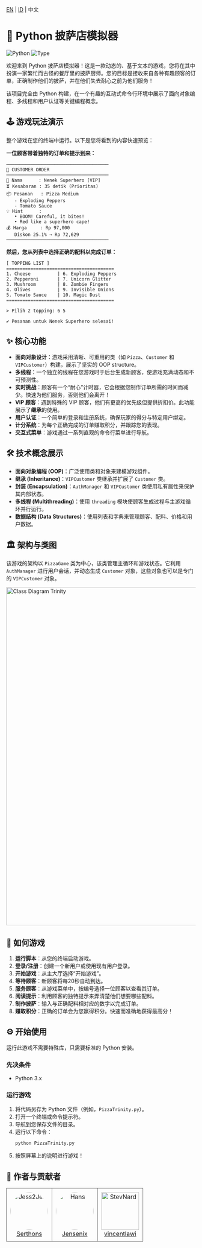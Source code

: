 [EN](../README.md) | [ID](READMEid.md) | 中文
# 🍕 Python 披萨店模拟器

![Python](https://img.shields.io/badge/python-3.x-blue.svg)
![Type](https://img.shields.io/badge/type-学校项目-green.svg)

欢迎来到 Python 披萨店模拟器！这是一款动态的、基于文本的游戏，您将在其中扮演一家繁忙而古怪的餐厅里的披萨厨师。您的目标是接收来自各种有趣顾客的订单，正确制作他们的披萨，并在他们失去耐心之前为他们服务！

该项目完全由 Python 构建，在一个有趣的互动式命令行环境中展示了面向对象编程、多线程和用户认证等关键编程概念。

## 🕹️ 游戏玩法演示

整个游戏在您的终端中运行。以下是您将看到的内容快速预览：

**一位顾客带着独特的订单和提示到来：**
```
──────────────────────────────────────
🍕 CUSTOMER ORDER
──────────────────────────────────────
👤 Nama      : Nenek Superhero [VIP]
⏳ Kesabaran : 35 detik (Prioritas)
📦 Pesanan   : Pizza Medium
   - Exploding Peppers
   - Tomato Sauce
💡 Hint      :
   • BOOM! Careful, it bites!
   • Red like a superhero cape!
💰 Harga     : Rp 97,000
   Diskon 25.1% → Rp 72,629
──────────────────────────────────────
```

**然后，您从列表中选择正确的配料以完成订单：**
```
[ TOPPING LIST ]
========================================
1. Cheese          | 6. Exploding Peppers
2. Pepperoni       | 7. Unicorn Glitter
3. Mushroom        | 8. Zombie Fingers
4. Olives          | 9. Invisible Onions
5. Tomato Sauce    | 10. Magic Dust
========================================

> Pilih 2 topping: 6 5

✔ Pesanan untuk Nenek Superhero selesai!
```

## ✨ 核心功能

-   **面向对象设计**：游戏采用清晰、可重用的类（如 `Pizza`、`Customer` 和 `VIPCustomer`）构建，展示了坚实的 OOP structure。
-   **多线程**：一个独立的线程在您游戏时于后台生成新顾客，使游戏充满动态和不可预测性。
-   **实时挑战**：顾客有一个“耐心”计时器，它会根据您制作订单所需的时间而减少。快速为他们服务，否则他们会离开！
-   **VIP 顾客**：遇到特殊的 VIP 顾客，他们有更高的优先级但提供折扣价。此功能展示了**继承**的使用。
-   **用户认证**：一个简单的登录和注册系统，确保玩家的得分与特定用户绑定。
-   **计分系统**：为每个正确完成的订单赚取积分，并跟踪您的表现。
-   **交互式菜单**：游戏通过一系列直观的命令行菜单进行导航。

## 🛠️ 技术概念展示

-   **面向对象编程 (OOP)**：广泛使用类和对象来建模游戏组件。
-   **继承 (Inheritance)**：`VIPCustomer` 类继承并扩展了 `Customer` 类。
-   **封装 (Encapsulation)**：`AuthManager` 和 `VIPCustomer` 类使用私有属性来保护其内部状态。
-   **多线程 (Multithreading)**：使用 `threading` 模块使顾客生成过程与主游戏循环并行运行。
-   **数据结构 (Data Structures)**：使用列表和字典来管理顾客、配料、价格和用户数据。

## 🏛️ 架构与类图

该游戏的架构以 `PizzaGame` 类为中心，该类管理主循环和游戏状态。它利用 `AuthManager` 进行用户会话，并动态生成 `Customer` 对象，这些对象也可以是专门的 `VIPCustomer` 对象。

<img width="1126" height="897" alt="Class Diagram Trinity" src="https://github.com/user-attachments/assets/afc46696-962a-44d2-a2a1-2b26ee6793dc" />

## 🚀 如何游戏

1.  **运行脚本**：从您的终端启动游戏。
2.  **登录/注册**：创建一个新用户或使用现有用户登录。
3.  **开始游戏**：从主大厅选择“开始游戏”。
4.  **等待顾客**：新顾客将每20秒自动到达。
5.  **服务顾客**：从游戏菜单中，按编号选择一位顾客以查看其订单。
6.  **阅读提示**：利用顾客的独特提示来弄清楚他们想要哪些配料。
7.  **制作披萨**：输入与正确配料相对应的数字以完成订单。
8.  **赚取积分**：正确的订单会为您赢得积分。快速而准确地获得最高分！

## ⚙️ 开始使用

运行此游戏不需要特殊库，只需要标准的 Python 安装。

### 先决条件
- Python 3.x

### 运行游戏
1.  将代码另存为 Python 文件（例如，`PizzaTrinity.py`）。
2.  打开一个终端或命令提示符。
3.  导航到您保存文件的目录。
4.  运行以下命令：
    ```sh
    python PizzaTrinity.py
    ```
5.  按照屏幕上的说明进行游戏！

## 👥 作者与贡献者

<table border="0" cellspacing="10" cellpadding="5">
  <tr>
    <td align="center" style="border: 1px solid #555; padding: 10px;">
      <a href="https://github.com/Serthons">
        <img src="https://github.com/Serthons.png" width="100" height="100" alt="Jess2Jes" style="border-radius: 50%;"/>
      </a>
      <br/>
      <a href="https://github.com/Serthons">Serthons</a>
    </td>
    <td align="center" style="border: 1px solid #555; padding: 10px;">
      <a href="https://github.com/Jensenix">
        <img src="https://github.com/Jensenix.png" width="100" height="100" alt="Hans" style="border-radius: 50%;"/>
      </a>
      <br/>
      <a href="https://github.com/Jensenix">Jensenix</a>
    </td>
    <td align="center" style="border: 1px solid #555; padding: 10px;">
      <a href="https://github.com/vincentlawi">
        <img src="https://github.com/vincentlawi.png" width="100" height="100" alt="StevNard"/>
      </a>
      <br/>
      <a href="https://github.com/vincentlawi">vincentlawi</a>
    </td>
  </tr>
</table>
